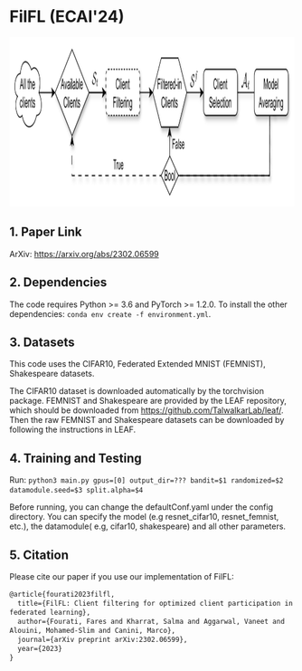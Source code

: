 # FilFL (ECAI'24)

<img src="diagram_.png" width="1500" height="300" />



## 1. Paper Link
ArXiv: https://arxiv.org/abs/2302.06599

## 2. Dependencies
The code requires Python >= 3.6 and PyTorch >= 1.2.0. To install the other dependencies: `conda env create -f environment.yml`.

## 3. Datasets
This code uses the CIFAR10, Federated Extended MNIST (FEMNIST), Shakespeare datasets.

The CIFAR10 dataset is downloaded automatically by the torchvision package. 
FEMNIST and Shakespeare are provided by the LEAF repository, which should be downloaded from https://github.com/TalwalkarLab/leaf/. 
Then the raw FEMNIST and Shakespeare datasets can be downloaded by following the instructions in LEAF. 

## 4. Training and Testing
Run:
`python3 main.py gpus=[0] output_dir=??? bandit=$1 randomized=$2 datamodule.seed=$3 split.alpha=$4`

Before running, you can change the defaultConf.yaml under the config directory. You can specify the model (e.g resnet_cifar10, resnet_femnist, etc.), the datamodule( e.g, cifar10, shakespeare) and all other parameters. 

## 5. Citation

Please cite our paper if you use our implementation of FilFL:

```
@article{fourati2023filfl,
  title={FilFL: Client filtering for optimized client participation in federated learning},
  author={Fourati, Fares and Kharrat, Salma and Aggarwal, Vaneet and Alouini, Mohamed-Slim and Canini, Marco},
  journal={arXiv preprint arXiv:2302.06599},
  year={2023}
}
```